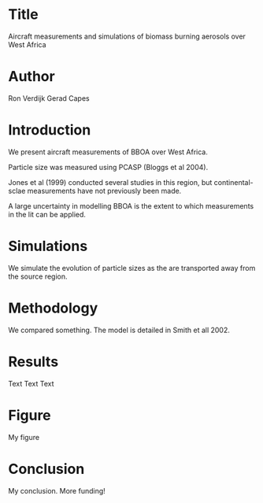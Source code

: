 # Title
Aircraft measurements and simulations of biomass burning aerosols over West Africa

# Author
Ron Verdijk
Gerad Capes

# Introduction
We present aircraft measurements of BBOA over West Africa.

Particle size was measured using PCASP (Bloggs et al 2004). 

Jones et al (1999) conducted several studies in this region,
but continental-sclae measurements have not previously been made. 

A large uncertainty in modelling BBOA is the extent to which
measurements in the lit can be applied.

# Simulations
We simulate the evolution of particle sizes as the are transported
away from the source region.

# Methodology
We compared something. 
The model is detailed in Smith et all 2002. 

# Results
Text Text Text

# Figure
My figure

# Conclusion
My conclusion. More funding!

